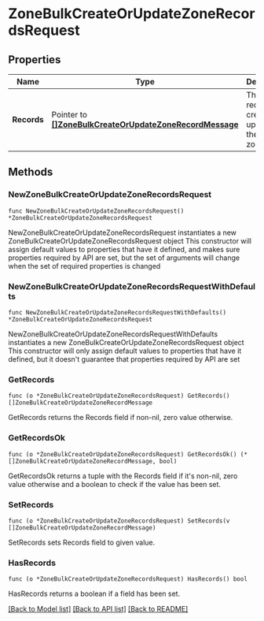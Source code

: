 # ZoneBulkCreateOrUpdateZoneRecordsRequest

## Properties

Name | Type | Description | Notes
------------ | ------------- | ------------- | -------------
**Records** | Pointer to [**[]ZoneBulkCreateOrUpdateZoneRecordMessage**](zoneBulkCreateOrUpdateZoneRecordMessage.md) | The records to create or update in the DNS zone | [optional] 

## Methods

### NewZoneBulkCreateOrUpdateZoneRecordsRequest

`func NewZoneBulkCreateOrUpdateZoneRecordsRequest() *ZoneBulkCreateOrUpdateZoneRecordsRequest`

NewZoneBulkCreateOrUpdateZoneRecordsRequest instantiates a new ZoneBulkCreateOrUpdateZoneRecordsRequest object
This constructor will assign default values to properties that have it defined,
and makes sure properties required by API are set, but the set of arguments
will change when the set of required properties is changed

### NewZoneBulkCreateOrUpdateZoneRecordsRequestWithDefaults

`func NewZoneBulkCreateOrUpdateZoneRecordsRequestWithDefaults() *ZoneBulkCreateOrUpdateZoneRecordsRequest`

NewZoneBulkCreateOrUpdateZoneRecordsRequestWithDefaults instantiates a new ZoneBulkCreateOrUpdateZoneRecordsRequest object
This constructor will only assign default values to properties that have it defined,
but it doesn't guarantee that properties required by API are set

### GetRecords

`func (o *ZoneBulkCreateOrUpdateZoneRecordsRequest) GetRecords() []ZoneBulkCreateOrUpdateZoneRecordMessage`

GetRecords returns the Records field if non-nil, zero value otherwise.

### GetRecordsOk

`func (o *ZoneBulkCreateOrUpdateZoneRecordsRequest) GetRecordsOk() (*[]ZoneBulkCreateOrUpdateZoneRecordMessage, bool)`

GetRecordsOk returns a tuple with the Records field if it's non-nil, zero value otherwise
and a boolean to check if the value has been set.

### SetRecords

`func (o *ZoneBulkCreateOrUpdateZoneRecordsRequest) SetRecords(v []ZoneBulkCreateOrUpdateZoneRecordMessage)`

SetRecords sets Records field to given value.

### HasRecords

`func (o *ZoneBulkCreateOrUpdateZoneRecordsRequest) HasRecords() bool`

HasRecords returns a boolean if a field has been set.


[[Back to Model list]](../README.md#documentation-for-models) [[Back to API list]](../README.md#documentation-for-api-endpoints) [[Back to README]](../README.md)



